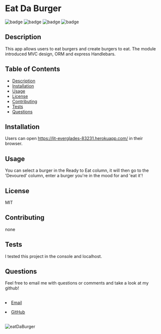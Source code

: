 <h1>Eat Da Burger</h1>    

  ![badge](https://img.shields.io/badge/-Express-blue)
  ![badge](https://img.shields.io/badge/-Handlebars-yellowgreen)
  ![badge](https://img.shields.io/badge/-Node%20js-orange)
  ![badge](https://img.shields.io/badge/-MySQL-ff69b4)

  
## Description
  This app allows users to eat burgers and create burgers to eat.  The module introduced MVC design, ORM and express Handlebars.

## Table of Contents
- [Description](#description)
- [Installation](#install)
- [Usage](#usage)
- [License](#license)
- [Contributing](#contributors)
- [Tests](#tests)
- [Questions](#questions)



## Installation
Users can open https://lit-everglades-83231.herokuapp.com/ in their browser.


## Usage
You can select a burger in the Ready to Eat column, it will then go to the 'Devoured' column, enter a burger you're in the mood for and 'eat it'!

## License
MIT

## Contributing
none

## Tests
I tested this project in the console and localhost.

## Questions
<p>Feel free to email me with questions or comments and take a look at my github!</p>
<br>
<li><a href="mailto:millerbgos@gmail.com" taget="_blank">Email</a</li>
<p></p>
 <li><a href="https://github.com/millerbee/" target="_blank">GitHub</a></li>
<br>





![eatDaBurger](https://user-images.githubusercontent.com/24216906/98054775-23d29e80-1df9-11eb-8442-76c780742105.JPG)
